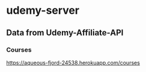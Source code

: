 # udemy-server

## Data from Udemy-Affiliate-API

### Courses
<https://aqueous-fjord-24538.herokuapp.com/courses>
